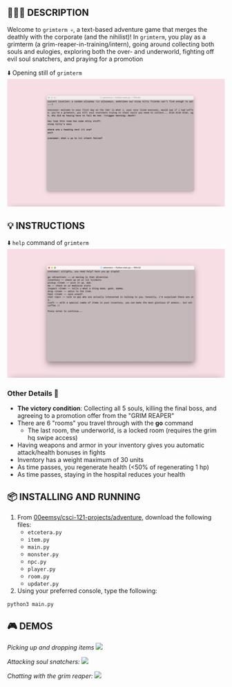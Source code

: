 ## 👩🏻‍💻 DESCRIPTION
Welcome to `grimterm 💀`, a text-based adventure game that merges the deathly with the corporate (and the nihilist)! In `grimterm`, you play as a grimterm (a grim-reaper-in-training/intern), going around collecting both souls and eulogies, exploring both the over- and underworld, fighting off evil soul snatchers, and praying for a promotion

⬇️ Opening still of `grimterm`
![Opening Screen of Grimterm](./visuals/opening-still.png)

## 💡 INSTRUCTIONS 
⬇️ `help` command of `grimterm`
![Help Screen of Grimtern](./visuals/help.png)

### Other Details 🌟
* **The victory condition**: Collecting all 5 souls, killing the final boss, and agreeing to a promotion offer from the "GRIM REAPER"
* There are 6 "rooms" you travel through with the **go** command
   * The last room, the underworld, is a locked room (requires the grim hq swipe access)
* Having weapons and armor in your inventory gives you automatic attack/health bonuses in fights
* Inventory has a weight maximum of 30 units
* As time passes, you regenerate health (<50% of regenerating 1 hp)
* As time passes, staying in the hospital reduces your health

  
##  📦 INSTALLING AND RUNNING 
1. From [00eemsy/csci-121-projects/adventure](https://github.com/00eemsy/csci-121-projects/tree/main/adventure), download the following files:
    * `etcetera.py`
    * `item.py`
    * `main.py`
    * `monster.py`
    * `npc.py`
    * `player.py`
    * `room.py`
    * `updater.py`
2. Using your preferred console, type the following:

``` 
python3 main.py 
```

## 🎮 DEMOS 

_Picking up and dropping items_
![](./visuals/pickup.gif)

_Attacking soul snatchers:_
![](./visuals/attack.gif)

_Chatting with the grim reaper:_
![](./visuals/chat.gif)
